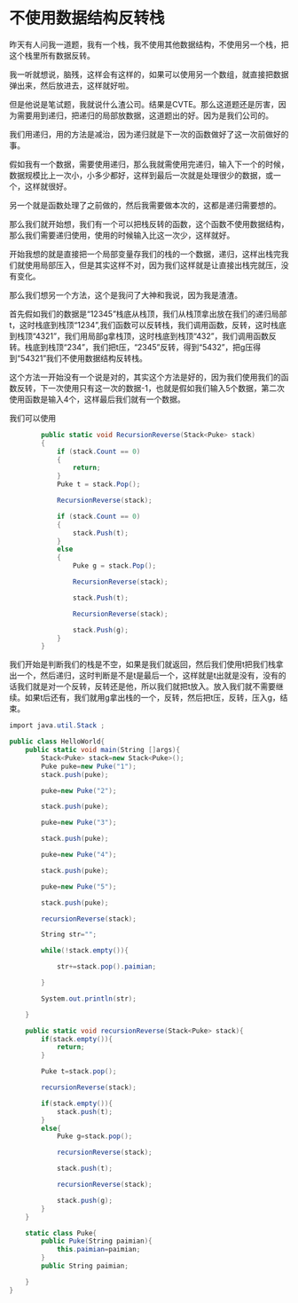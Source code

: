 # 不使用数据结构反转栈

昨天有人问我一道题，我有一个栈，我不使用其他数据结构，不使用另一个栈，把这个栈里所有数据反转。

<!--more-->
<!-- CreateTime:2020/3/5 9:26:16 -->


<div id="toc"></div>

我一听就想说，脑残，这样会有这样的，如果可以使用另一个数组，就直接把数据弹出来，然后放进去，这样就好啦。

但是他说是笔试题，我就说什么渣公司。结果是CVTE。那么这道题还是厉害，因为需要用到递归，把递归的局部放数据，这道题出的好。因为是我们公司的。

我们用递归，用的方法是减治，因为递归就是下一次的函数做好了这一次前做好的事。

假如我有一个数据，需要使用递归，那么我就需使用完递归，输入下一个的时候，数据规模比上一次小，小多少都好，这样到最后一次就是处理很少的数据，或一个，这样就很好。

另一个就是函数处理了之前做的，然后我需要做本次的，这都是递归需要想的。

那么我们就开始想，我们有一个可以把栈反转的函数，这个函数不使用数据结构，那么我们需要递归使用，使用的时候输入比这一次少，这样就好。

开始我想的就是直接把一个局部变量存我们的栈的一个数据，递归，这样出栈完我们就使用局部压入，但是其实这样不对，因为我们这样就是让直接出栈完就压，没有变化。

那么我们想另一个方法，这个是我问了大神和我说，因为我是渣渣。

首先假如我们的数据是“12345”栈底从栈顶，我们从栈顶拿出放在我们的递归局部t，这时栈底到栈顶“1234”,我们函数可以反转栈，我们调用函数，反转，这时栈底到栈顶“4321”，我们用局部g拿栈顶，这时栈底到栈顶“432”，我们调用函数反转。栈底到栈顶“234”，我们把t压，“2345”反转，得到“5432”，把g压得到“54321”我们不使用数据结构反转栈。

这个方法一开始没有一个说是对的，其实这个方法是好的，因为我们使用我们的函数反转，下一次使用只有这一次的数据-1，也就是假如我们输入5个数据，第二次使用函数是输入4个，这样最后我们就有一个数据。

我们可以使用

```csharp
        public static void RecursionReverse(Stack<Puke> stack)
        {
            if (stack.Count == 0)
            {
                return;
            }
            Puke t = stack.Pop();

            RecursionReverse(stack);

            if (stack.Count == 0)
            {
                stack.Push(t);
            }
            else
            {
                Puke g = stack.Pop();

                RecursionReverse(stack);

                stack.Push(t);

                RecursionReverse(stack);

                stack.Push(g);
            }
        }
```

我们开始是判断我们的栈是不空，如果是我们就返回，然后我们使用t把我们栈拿出一个，然后递归，这时判断是不是t是最后一个，这样就是t出就是没有，没有的话我们就是对一个反转，反转还是他，所以我们就把t放入。放入我们就不需要继续。如果t后还有，我们就用g拿出栈的一个，反转，然后把t压，反转，压入g，结束。

```csharp
import java.util.Stack ;

public class HelloWorld{
	public static void main(String []args){
		Stack<Puke> stack=new Stack<Puke>();
		Puke puke=new Puke("1");
		stack.push(puke);

		puke=new Puke("2");

		stack.push(puke);

		puke=new Puke("3");

		stack.push(puke);

		puke=new Puke("4");

		stack.push(puke);

		puke=new Puke("5");

		stack.push(puke);

		recursionReverse(stack);

		String str="";

		while(!stack.empty()){

			str+=stack.pop().paimian;

		}

		System.out.println(str);

	}

	public static void recursionReverse(Stack<Puke> stack){
		if(stack.empty()){
			return;
		}

		Puke t=stack.pop();

		recursionReverse(stack);

		if(stack.empty()){
			stack.push(t);
		}
		else{
			Puke g=stack.pop();

			recursionReverse(stack);

			stack.push(t);

			recursionReverse(stack);

			stack.push(g);
		}
	}

	static class Puke{
		public Puke(String paimian){
			this.paimian=paimian;
		}
		public String paimian;

	}
}
```


